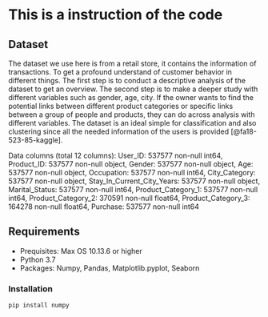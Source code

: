 # This is a instruction of the code

## Dataset

The dataset we use here is from a retail store, it contains the information of transactions. To get a profound understand of customer behavior in different things. The first step is to conduct a descriptive analysis of the dataset to get an overview. The second step is to make a deeper study with different variables such as gender, age, city. If the owner wants to find the potential links between different product categories or specific links between a group of people and products, they can do across analysis with different variables. The dataset is an ideal simple for classification and also clustering since all the needed information of the users is provided [@fa18-523-85-kaggle].   


Data columns (total 12 columns): User_ID: 537577 non-null int64, Product_ID: 537577 non-null object, Gender: 537577 non-null object, Age: 537577 non-null object, Occupation: 537577 non-null int64, City_Category: 537577 non-null object, Stay_In_Current_City_Years: 537577 non-null object, Marital_Status: 537577 non-null int64, Product_Category_1: 537577 non-null int64, Product_Category_2: 370591 non-null float64, Product_Category_3: 164278 non-null float64, Purchase: 537577 non-null int64

## Requirements

* Prequisites: Max OS 10.13.6 or higher
* Python 3.7
* Packages: Numpy, Pandas, Matplotlib.pyplot, Seaborn

### Installation

```
pip install numpy
```
